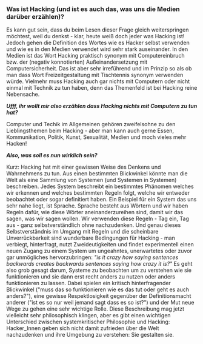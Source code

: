 ### Was ist Hacking (und ist es auch das, was uns die Medien darüber erzählen)?

Es kann gut sein, dass du beim Lesen dieser Frage gleich weiterspringen möchtest, weil du denkst - klar, heute weiß doch jeder was Hacking ist! Jedoch gehen die Definition des Wortes wie es Hacker selbst verwenden und wie es in den Medien verwendet wird sehr stark auseinander. In den Medien ist das Wort Hacking praktisch synonym mit Computereinbruch bzw. der (negativ konnotierten) Außeinandersetzung mit Computersicherheit. Das ist aber sehr irreführend und im Prinzip so als ob man dass Wort Freizeitgestaltung mit Tischtennis synonym verwenden würde. Vielmehr muss Hacking auch gar nichts mit Computern oder nicht einmal mit Technik zu tun haben, denn das Themenfeld ist bei Hacking reine Nebensache.

**_Ufff, ihr wollt mir also erzählen dass Hacking nichts mit Computern zu tun hat?_**

Computer und Techik im Allgemeinen gehören zweifelsohne zu den Lieblingsthemen beim Hacking - aber man kann auch gerne Essen, Kommunikation, Politik, Kunst, Sexualität, Medien und moch vieles mehr Hacken! 

**_Also, was soll es nun wirklich sein?_**

Kurz: Hacking hat mit einer gewissen Weise des Denkens und Wahrnehmens zu tun. Aus einen bestimmten Blickwinkel könnte man die Welt als eine Sammlung von Systemen (und Systemen in Systemen) beschreiben. Jedes System beschreibt ein bestimmtes Phänomen welches wir erkennen und welches bestimmten Regeln folgt, welche wir entweder beobachtet oder sogar definitiert haben.
Ein Beispiel für ein System das uns sehr nahe liegt, ist Sprache. Sprache besteht aus Wörtern und wir haben Regeln dafür, wie diese Wörter aneinanderzureihen sind, damit wir das sagen, was wir sagen wollen. Wir verwenden diese Regeln - Tag ein, Tag aus - ganz selbstverständlich ohne nachzudenken. Und genau dieses Selbstverständnis im Umgang mit Regeln und die scheinbare Unverrückbarkeit sind wunderbare Bedingungen für Hacking - man verbiegt, hinterfragt, nutzt Zweideutigkeiten und findet experimentell einen neuen Zugang zu einem System um ungeahntes, unerwartetes oder zuvor gar unmögliches hervorzubringen: _"is it crazy how saying sentences backwards creates backwards sentences saying how crazy it is?"_
Es geht also grob gesagt darum, Systeme zu beobachten um zu verstehen wie sie funktionieren und sie dann erst recht anders zu nutzen oder anders funktionieren zu lassen. Dabei spielen ein kritisch hinterfragender Blickwinkel ("muss das so funktionieren wie es das tut oder geht es auch anders?"), eine gewisse Respektlosigkeit gegenüber der Definitionsmacht anderer ("ist es so nur weil jemand sagt dass es so ist?") und der Mut neue Wege zu gehen eine sehr wichtige Rolle.
Diese Beschreibung mag jetzt vielleicht sehr philosophisch klingen, aber es gibt einen wichtigen Unterschied zwischen systemkritischer Philosophie und Hacking: Hacker_Innen geben sich nicht damit zufrieden über die Welt nachzudenken und ihre Umgebung zu verstehen: Sie gestalten sie.


